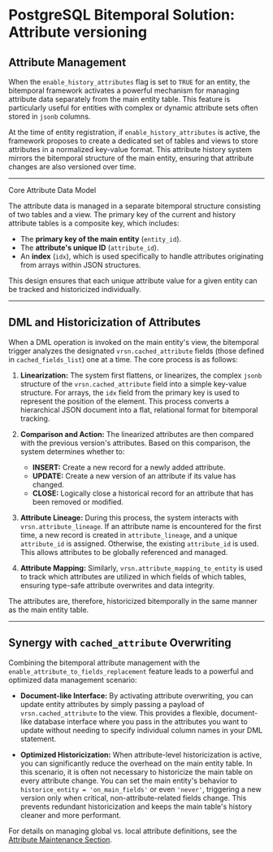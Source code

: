 # PostgreSQL Bitemporal Solution: Attribute versioning

## Attribute Management

When the `enable_history_attributes` flag is set to `TRUE` for an entity, the bitemporal framework activates a powerful mechanism for managing attribute data separately from the main entity table. This feature is particularly useful for entities with complex or dynamic attribute sets often stored in `jsonb` columns.

At the time of entity registration, if `enable_history_attributes` is active, the framework proposes to create a dedicated set of tables and views to store attributes in a normalized key-value format. This attribute history system mirrors the bitemporal structure of the main entity, ensuring that attribute changes are also versioned over time.

-----

 Core Attribute Data Model

The attribute data is managed in a separate bitemporal structure consisting of two tables and a view. The primary key of the current and history attribute tables is a composite key, which includes:

  * The **primary key of the main entity** (`entity_id`).
  * The **attribute's unique ID** (`attribute_id`).
  * An **index** (`idx`), which is used specifically to handle attributes originating from arrays within JSON structures.

This design ensures that each unique attribute value for a given entity can be tracked and historicized individually.

-----

## DML and Historicization of Attributes

When a DML operation is invoked on the main entity's view, the bitemporal trigger analyzes the designated `vrsn.cached_attribute` fields (those defined in `cached_fields_list`) one at a time. The core process is as follows:

1.  **Linearization:** The system first flattens, or linearizes, the complex `jsonb` structure of the `vrsn.cached_attribute` field into a simple key-value structure. For arrays, the `idx` field from the primary key is used to represent the position of the element. This process converts a hierarchical JSON document into a flat, relational format for bitemporal tracking.

2.  **Comparison and Action:** The linearized attributes are then compared with the previous version's attributes. Based on this comparison, the system determines whether to:

      * **INSERT:** Create a new record for a newly added attribute.
      * **UPDATE:** Create a new version of an attribute if its value has changed.
      * **CLOSE:** Logically close a historical record for an attribute that has been removed or modified.

3.  **Attribute Lineage:** During this process, the system interacts with `vrsn.attribute_lineage`. If an attribute name is encountered for the first time, a new record is created in `attribute_lineage`, and a unique `attribute_id` is assigned. Otherwise, the existing `attribute_id` is used. This allows attributes to be globally referenced and managed.

4.  **Attribute Mapping:** Similarly, `vrsn.attribute_mapping_to_entity` is used to track which attributes are utilized in which fields of which tables, ensuring type-safe attribute overwrites and data integrity.

The attributes are, therefore, historicized bitemporally in the same manner as the main entity table.

-----

## Synergy with `cached_attribute` Overwriting

Combining the bitemporal attribute management with the `enable_attribute_to_fields_replacement` feature leads to a powerful and optimized data management scenario:

  * **Document-like Interface:** By activating attribute overwriting, you can update entity attributes by simply passing a payload of `vrsn.cached_attribute` to the view. This provides a flexible, document-like database interface where you pass in the attributes you want to update without needing to specify individual column names in your DML statement.

  * **Optimized Historicization:** When attribute-level historicization is active, you can significantly reduce the overhead on the main entity table. In this scenario, it is often not necessary to historicize the main table on every attribute change. You can set the main entity's behavior to `historice_entity = 'on_main_fields'` or even `'never'`, triggering a new version only when critical, non-attribute-related fields change. This prevents redundant historicization and keeps the main table's history cleaner and more performant.

For details on managing global vs. local attribute definitions, see the [Attribute Maintenance Section](https://www.google.com/search?q=%23attribute-maintenance).
